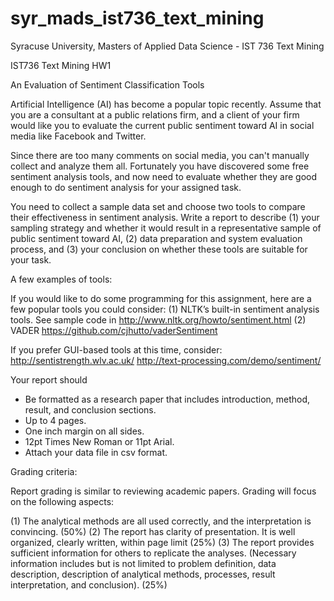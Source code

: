 # syr_mads_ist736_text_mining
Syracuse University, Masters of Applied Data Science - IST 736 Text Mining


IST736 Text Mining
HW1

An Evaluation of Sentiment Classification Tools

Artificial Intelligence (AI) has become a popular topic recently. Assume that you are a consultant at a public relations firm, and a client of your firm would like you to evaluate the current public sentiment toward AI in social media like Facebook and Twitter. 

Since there are too many comments on social media, you can't manually collect and analyze them all. Fortunately you have discovered some free sentiment analysis tools, and now need to evaluate whether they are good enough to do sentiment analysis for your assigned task.

You need to collect a sample data set and choose two tools to compare their effectiveness in sentiment analysis. Write a report to describe (1) your sampling strategy and whether it would result in a representative sample of public sentiment toward AI, (2) data preparation and system evaluation process, and (3) your conclusion on whether these tools are suitable for your task. 

A few examples of tools:

If you would like to do some programming for this assignment, here are a few popular tools you could consider:
(1)	NLTK’s built-in sentiment analysis tools. See sample code in http://www.nltk.org/howto/sentiment.html 
(2)	VADER https://github.com/cjhutto/vaderSentiment

If you prefer GUI-based tools at this time, consider:
http://sentistrength.wlv.ac.uk/
http://text-processing.com/demo/sentiment/

Your report should 
-	Be formatted as a research paper that includes introduction, method, result, and conclusion sections.
-	Up to 4 pages. 
-	One inch margin on all sides. 
-	12pt Times New Roman or 11pt Arial.
-	Attach your data file in csv format.
 
Grading criteria:

Report grading is similar to reviewing academic papers. Grading will focus on the following aspects:

(1)	The analytical methods are all used correctly, and the interpretation is convincing. (50%)
(2)	The report has clarity of presentation. It is well organized, clearly written, within page limit (25%)
(3)	The report provides sufficient information for others to replicate the analyses. (Necessary information includes but is not limited to problem definition, data description, description of analytical methods, processes, result interpretation, and conclusion). (25%)
